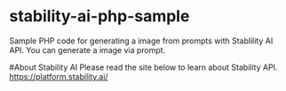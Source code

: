 # stability-ai-php-sample
Sample PHP code for generating a image from prompts with Stablility AI API.
You can generate a image via prompt.

#About Stability AI
Please read the site below to learn about Stability API.
https://platform.stability.ai/
